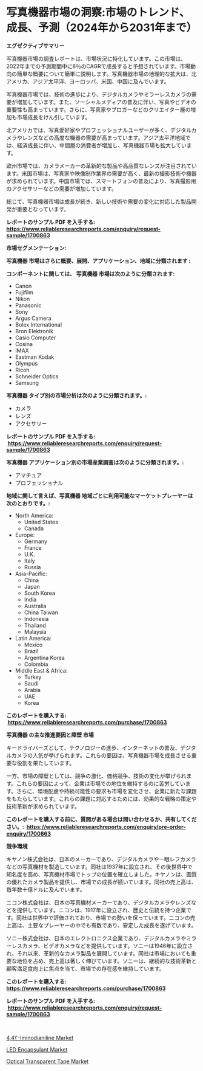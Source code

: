 <p><h1>写真機器市場の洞察:市場のトレンド、成長、予測（2024年から2031年まで）</h1></p><p><strong>エグゼクティブサマリー</strong></p>
<p><p>写真機器市場の調査レポートは、市場状況に特化しています。この市場は、2022年までの予測期間中に8％のCAGRで成長すると予想されています。市場動向の簡単な概要について簡単に説明します。写真機器市場の地理的な拡大は、北アメリカ、アジア太平洋、ヨーロッパ、米国、中国に及んでいます。</p><p>写真機器市場では、技術の進歩により、デジタルカメラやミラーレスカメラの需要が増加しています。また、ソーシャルメディアの普及に伴い、写真やビデオの重要性も高まっています。さらに、写真家やブロガーなどのクリエイター層の増加も市場成長をけん引しています。</p><p>北アメリカでは、写真愛好家やプロフェッショナルユーザーが多く、デジタルカメラやレンズなどの高度な機器の需要が高まっています。アジア太平洋地域では、経済成長に伴い、中間層の消費者が増加し、写真機器市場も拡大しています。</p><p>欧州市場では、カメラメーカーの革新的な製品や高品質なレンズが注目されています。米国市場は、写真家や映像制作業界の需要が高く、最新の撮影技術や機器が求められています。中国市場では、スマートフォンの普及により、写真撮影用のアクセサリーなどの需要が増加しています。</p><p>総じて、写真機器市場は成長が続き、新しい技術や需要の変化に対応した製品開発が重要となっています。</p></p>
<p><strong>レポートのサンプル PDF を入手する: <a href="https://www.reliableresearchreports.com/enquiry/request-sample/1700863">https://www.reliableresearchreports.com/enquiry/request-sample/1700863</a></strong></p>
<p><strong>市場セグメンテーション:</strong></p>
<p><strong> 写真機器 市場はさらに概要、展開、アプリケーション、地域に分類されます :</strong></p>
<p><strong>コンポーネントに関しては、 写真機器 市場は次のように分類されます: &nbsp;</strong></p>
<p><ul><li>Canon</li><li>Fujifilm</li><li>Nikon</li><li>Panasonic</li><li>Sony</li><li>Argus Camera</li><li>Bolex International</li><li>Bron Elektronik</li><li>Casio Computer</li><li>Cosina</li><li>IMAX</li><li>Eastman Kodak</li><li>Olympus</li><li>Ricoh</li><li>Schneider Optics</li><li>Samsung</li></ul></p>
<p><strong> 写真機器 タイプ別の市場分析は次のように分類されます。:</strong></p>
<p><ul><li>カメラ</li><li>レンズ</li><li>アクセサリー</li></ul></p>
<p><strong>レポートのサンプル PDF を入手する: &nbsp;<a href="https://www.reliableresearchreports.com/enquiry/request-sample/1700863">https://www.reliableresearchreports.com/enquiry/request-sample/1700863</a></strong></p>
<p><strong> 写真機器 アプリケーション別の市場産業調査は次のように分類されます。:</strong></p>
<p><ul><li>アマチュア</li><li>プロフェッショナル</li></ul></p>
<p><strong>地域に関して言えば、写真機器 地域ごとに利用可能なマーケットプレーヤーは次のとおりです。:</strong></p>
<p><ul>
    <li>
        North America:
        <ul>
            <li>United States</li>
            <li>Canada</li>
        </ul>
    </li>
    <li>
        Europe:
        <ul>
            <li>Germany</li>
            <li>France</li>
            <li>U.K.</li>
            <li>Italy</li>
            <li>Russia</li>
        </ul>
    </li>
    <li>
        Asia-Pacific:
        <ul>
            <li>China</li>
            <li>Japan</li>
            <li>South Korea</li>
            <li>India</li>
            <li>Australia</li>
            <li>China Taiwan</li>
            <li>Indonesia</li>
            <li>Thailand</li>
            <li>Malaysia</li>
        </ul>
    </li>
    <li>
        Latin America:
        <ul>
            <li>Mexico</li>
            <li>Brazil</li>
            <li>Argentina Korea</li>
            <li>Colombia</li>
        </ul>
    </li>
    <li>
        Middle East & Africa:
        <ul>
            <li>Turkey</li>
            <li>Saudi</li>
            <li>Arabia</li>
            <li>UAE</li>
            <li>Korea</li>
        </ul>
    </li>
    </ul></p>
<p><strong>このレポートを購入する: &nbsp;<a href="https://www.reliableresearchreports.com/purchase/1700863">https://www.reliableresearchreports.com/purchase/1700863</a></strong></p>
<p><strong>写真機器 の主な推進要因と障壁 市場</strong></p>
<p><p>キードライバーズとして、テクノロジーの進歩、インターネットの普及、デジタルカメラの人気が挙げられます。これらの要因は、写真機器市場を成長させる重要な役割を果たしています。</p><p>一方、市場の障壁としては、競争の激化、価格競争、技術の変化が挙げられます。これらの要因によって、企業は市場での地位を維持するのに苦労しています。さらに、環境配慮や持続可能性の要求も市場を変化させ、企業に新たな課題をもたらしています。これらの課題に対応するためには、効果的な戦略の策定や技術革新が求められています。</p></p>
<p><strong>このレポートを購入する前に、質問がある場合は問い合わせるか、共有してください。:&nbsp; <a href="https://www.reliableresearchreports.com/enquiry/pre-order-enquiry/1700863">https://www.reliableresearchreports.com/enquiry/pre-order-enquiry/1700863</a></strong></p>
<p><strong>競争環境</strong></p>
<p><p>キヤノン株式会社は、日本のメーカーであり、デジタルカメラや一眼レフカメラなどの写真機材を製造しています。同社は1937年に設立され、その後世界中で知名度を高め、写真機材市場でトップの位置を確立しました。キヤノンは、画質の優れたカメラ製品を提供し、市場での成長が続いています。同社の売上高は、毎年数十億ドルに及んでいます。</p><p>ニコン株式会社は、日本の写真機材メーカーであり、デジタルカメラやレンズなどを提供しています。ニコンは、1917年に設立され、歴史と伝統を持つ企業です。同社は世界中で評価されており、市場での勢いを保っています。ニコンの売上高は、主要なプレーヤーの中でも有数であり、安定した成長を遂げています。</p><p>ソニー株式会社は、日本のエレクトロニクス企業であり、デジタルカメラやミラーレスカメラ、ビデオカメラなどを提供しています。ソニーは1946年に設立され、それ以来、革新的なカメラ製品を展開しています。同社は市場においても重要な地位を占め、売上高は著しく伸びています。ソニーは、継続的な技術革新と顧客満足度向上に焦点を当て、市場での存在感を維持しています。</p></p>
<p><strong>このレポートを購入する: &nbsp; <a href="https://www.reliableresearchreports.com/purchase/1700863">https://www.reliableresearchreports.com/purchase/1700863</a></strong></p>
<p><strong>レポートのサンプル PDF を入手する: &nbsp;<a href="https://www.reliableresearchreports.com/enquiry/request-sample/1700863">https://www.reliableresearchreports.com/enquiry/request-sample/1700863</a></strong><strong></strong></p>
<p>&nbsp;</p>
<p><p><a href="https://view.publitas.com/reportprime-1/44-iminodianiline-market-size-2023-2030-global-industrial-analysis-key-geographical-regions-market-share-top-key-players-product-types-and-forecast-research-report/">4,4\'-Iminodianiline Market</a></p><p><a href="https://view.publitas.com/reportprime-1/led-encapsulant-market-growth-market-trends-covid-19-impact-and-forecasts-for-period-from-2023-2030/">LED Encapsulant Market</a></p><p><a href="https://view.publitas.com/reportprime-1/decoding-the-optical-transparent-tape-market-a-deep-dive-into-the-latest-market-trends-market-segmentation-and-competitive-analysis/">Optical Transparent Tape Market</a></p></p>